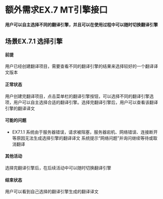 # 额外需求EX.7 MT引擎接口
#### 用户可以自主选择不同的翻译引擎，并且可以在使用过程中可以随时切换翻译引擎
## 场景EX.7.1 选择引擎
#### 前提
用户已经创建翻译项目，需要查看不同的翻译引擎的结果来选择较好的一个翻译译文版本
#### 正常状态
用户创建完翻译项目，点击菜单栏的翻译引擎按钮，可以选择不同的翻译引擎选项，用户可以自主选择合适的翻译引擎。选择完翻译引擎后，用户可以查看该翻译引擎的翻译译文
#### 可能的问题   
- EX7.1.1 系统由于服务器错误，请求被阻塞，服务器宕机、网络错误、连接断开等原因无法生成选择引擎的翻译译文
  系统提示“网络问题”并询问继续等待或取消翻译
#### 其他活动 
选择完翻译引擎后，在后续活动中可以随时切换翻译引擎
#### 结束状态
用户可以看到自己选择的翻译引擎生成的翻译译文
